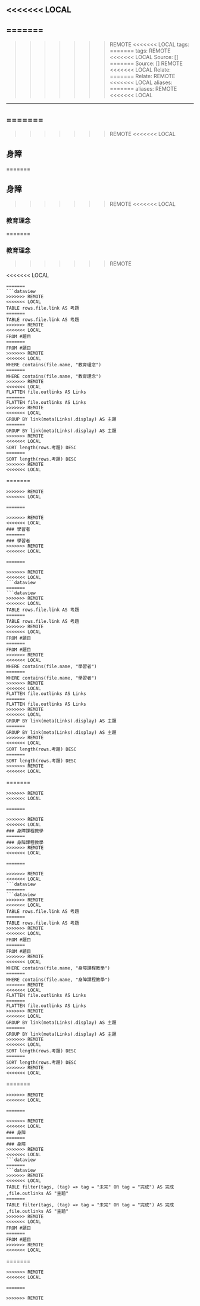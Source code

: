 <<<<<<< LOCAL
---
=======
---
>>>>>>> REMOTE
<<<<<<< LOCAL
tags: 
=======
tags: 
>>>>>>> REMOTE
<<<<<<< LOCAL
Source: []
=======
Source: []
>>>>>>> REMOTE
<<<<<<< LOCAL
Relate: 
=======
Relate: 
>>>>>>> REMOTE
<<<<<<< LOCAL
aliases:
=======
aliases:
>>>>>>> REMOTE
<<<<<<< LOCAL
---
=======
---
>>>>>>> REMOTE
<<<<<<< LOCAL
## 身障
=======
## 身障
>>>>>>> REMOTE
<<<<<<< LOCAL
### 教育理念
=======
### 教育理念
>>>>>>> REMOTE

<<<<<<< LOCAL
```dataview
=======
```dataview
>>>>>>> REMOTE
<<<<<<< LOCAL
TABLE rows.file.link AS 考題
=======
TABLE rows.file.link AS 考題
>>>>>>> REMOTE
<<<<<<< LOCAL
FROM #題目
=======
FROM #題目
>>>>>>> REMOTE
<<<<<<< LOCAL
WHERE contains(file.name, "教育理念")
=======
WHERE contains(file.name, "教育理念")
>>>>>>> REMOTE
<<<<<<< LOCAL
FLATTEN file.outlinks AS Links
=======
FLATTEN file.outlinks AS Links
>>>>>>> REMOTE
<<<<<<< LOCAL
GROUP BY link(meta(Links).display) AS 主題
=======
GROUP BY link(meta(Links).display) AS 主題
>>>>>>> REMOTE
<<<<<<< LOCAL
SORT length(rows.考題) DESC
=======
SORT length(rows.考題) DESC
>>>>>>> REMOTE
<<<<<<< LOCAL
```
=======
```
>>>>>>> REMOTE
<<<<<<< LOCAL

=======

>>>>>>> REMOTE
<<<<<<< LOCAL
### 學習者
=======
### 學習者
>>>>>>> REMOTE
<<<<<<< LOCAL

=======

>>>>>>> REMOTE
<<<<<<< LOCAL
```dataview
=======
```dataview
>>>>>>> REMOTE
<<<<<<< LOCAL
TABLE rows.file.link AS 考題
=======
TABLE rows.file.link AS 考題
>>>>>>> REMOTE
<<<<<<< LOCAL
FROM #題目
=======
FROM #題目
>>>>>>> REMOTE
<<<<<<< LOCAL
WHERE contains(file.name, "學習者")
=======
WHERE contains(file.name, "學習者")
>>>>>>> REMOTE
<<<<<<< LOCAL
FLATTEN file.outlinks AS Links
=======
FLATTEN file.outlinks AS Links
>>>>>>> REMOTE
<<<<<<< LOCAL
GROUP BY link(meta(Links).display) AS 主題
=======
GROUP BY link(meta(Links).display) AS 主題
>>>>>>> REMOTE
<<<<<<< LOCAL
SORT length(rows.考題) DESC
=======
SORT length(rows.考題) DESC
>>>>>>> REMOTE
<<<<<<< LOCAL
```
=======
```
>>>>>>> REMOTE
<<<<<<< LOCAL

=======

>>>>>>> REMOTE
<<<<<<< LOCAL
### 身障課程教學
=======
### 身障課程教學
>>>>>>> REMOTE
<<<<<<< LOCAL

=======

>>>>>>> REMOTE
<<<<<<< LOCAL
```dataview
=======
```dataview
>>>>>>> REMOTE
<<<<<<< LOCAL
TABLE rows.file.link AS 考題
=======
TABLE rows.file.link AS 考題
>>>>>>> REMOTE
<<<<<<< LOCAL
FROM #題目
=======
FROM #題目
>>>>>>> REMOTE
<<<<<<< LOCAL
WHERE contains(file.name, "身障課程教學")
=======
WHERE contains(file.name, "身障課程教學")
>>>>>>> REMOTE
<<<<<<< LOCAL
FLATTEN file.outlinks AS Links
=======
FLATTEN file.outlinks AS Links
>>>>>>> REMOTE
<<<<<<< LOCAL
GROUP BY link(meta(Links).display) AS 主題
=======
GROUP BY link(meta(Links).display) AS 主題
>>>>>>> REMOTE
<<<<<<< LOCAL
SORT length(rows.考題) DESC
=======
SORT length(rows.考題) DESC
>>>>>>> REMOTE
<<<<<<< LOCAL
```
=======
```
>>>>>>> REMOTE
<<<<<<< LOCAL

=======

>>>>>>> REMOTE
<<<<<<< LOCAL
### 身障 
=======
### 身障 
>>>>>>> REMOTE
<<<<<<< LOCAL
```dataview
=======
```dataview
>>>>>>> REMOTE
<<<<<<< LOCAL
TABLE filter(tags, (tag) => tag = "未完" OR tag = "完成") AS 完成 ,file.outlinks AS "主題"
=======
TABLE filter(tags, (tag) => tag = "未完" OR tag = "完成") AS 完成 ,file.outlinks AS "主題"
>>>>>>> REMOTE
<<<<<<< LOCAL
FROM #題目 
=======
FROM #題目 
>>>>>>> REMOTE
<<<<<<< LOCAL
```
=======
```
>>>>>>> REMOTE
<<<<<<< LOCAL

=======

>>>>>>> REMOTE